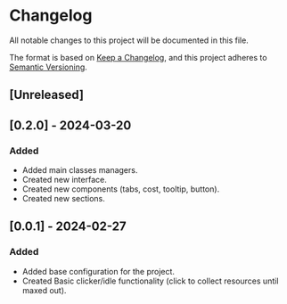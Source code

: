 # Changelog
All notable changes to this project will be documented in this file.

The format is based on [Keep a Changelog](https://keepachangelog.com/en/1.1.0/),
and this project adheres to [Semantic Versioning](https://semver.org/spec/v2.0.0.html).

## [Unreleased]

## [0.2.0] - 2024-03-20
### Added
- Added main classes managers.
- Created new interface.
- Created new components (tabs, cost, tooltip, button).
- Created new sections.

## [0.0.1] - 2024-02-27
### Added
- Added base configuration for the project.
- Created Basic clicker/idle functionality (click to collect resources until maxed out).

